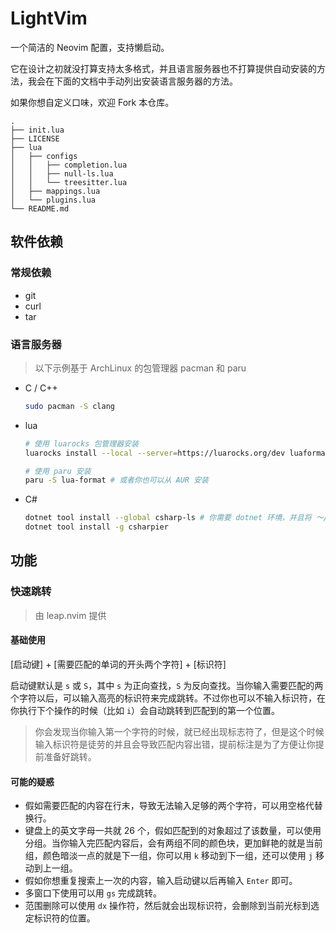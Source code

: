 # LightVim

一个简洁的 Neovim 配置，支持懒启动。

它在设计之初就没打算支持太多格式，并且语言服务器也不打算提供自动安装的方法，我会在下面的文档中手动列出安装语言服务器的方法。

如果你想自定义口味，欢迎 Fork 本仓库。

```tree
.
├── init.lua
├── LICENSE
├── lua
│   ├── configs
│   │   ├── completion.lua
│   │   ├── null-ls.lua
│   │   └── treesitter.lua
│   ├── mappings.lua
│   └── plugins.lua
└── README.md
```

## 软件依赖

### 常规依赖

- git
- curl
- tar

### 语言服务器

> 以下示例基于 ArchLinux 的包管理器 pacman 和 paru

- C / C++

  ```bash
  sudo pacman -S clang
  ```

- lua

  ```bash
  # 使用 luarocks 包管理器安装
  luarocks install --local --server=https://luarocks.org/dev luaformatter # 请确保 ～/.luarocks 存在于环境变量中
  
  # 使用 paru 安装
  paru -S lua-format # 或者你也可以从 AUR 安装
  ```

- C#

  ```bash
  dotnet tool install --global csharp-ls # 你需要 dotnet 环境，并且将 ～/.dotnet/tools 添加到环境变量
  dotnet tool install -g csharpier
  ```

## 功能

### 快速跳转

> 由 leap.nvim 提供

#### 基础使用

[启动键] + [需要匹配的单词的开头两个字符] + [标识符]

启动键默认是 `s` 或 `S`，其中 `s` 为正向查找，`S` 为反向查找。当你输入需要匹配的两个字符以后，可以输入高亮的标识符来完成跳转。不过你也可以不输入标识符，在你执行下个操作的时候（比如 `i`）会自动跳转到匹配到的第一个位置。

> 你会发现当你输入第一个字符的时候，就已经出现标志符了，但是这个时候输入标识符是徒劳的并且会导致匹配内容出错，提前标注是为了方便让你提前准备好跳转。

#### 可能的疑惑

- 假如需要匹配的内容在行末，导致无法输入足够的两个字符，可以用空格代替换行。
- 键盘上的英文字母一共就 26 个，假如匹配到的对象超过了该数量，可以使用分组。当你输入完匹配内容后，会有两组不同的颜色块，更加鲜艳的就是当前组，颜色暗淡一点的就是下一组，你可以用 `k` 移动到下一组，还可以使用 `j` 移动到上一组。
- 假如你想重复搜索上一次的内容，输入启动键以后再输入 `Enter` 即可。
- 多窗口下使用可以用 `gs` 完成跳转。
- 范围删除可以使用 `dx` 操作符，然后就会出现标识符，会删除到当前光标到选定标识符的位置。

